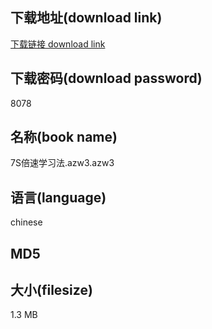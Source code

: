 ## 下载地址(download link)
[下载链接 download link](https://tutu365.netlify.app/?s=7S%E5%80%8D%E9%80%9F%E5%AD%A6%E4%B9%A0%E6%B3%95.azw3)

## 下载密码(download password)
8078

## 名称(book name)
7S倍速学习法.azw3.azw3

## 语言(language)
chinese

## MD5


## 大小(filesize)
1.3 MB
